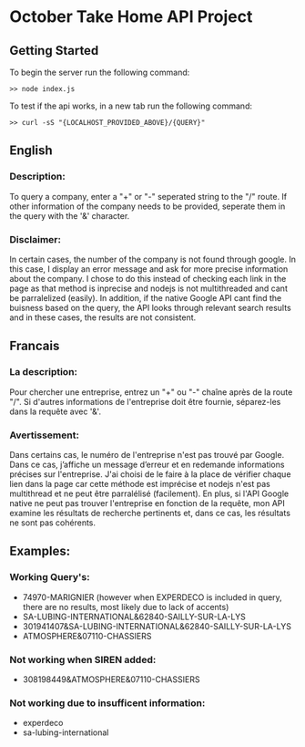 # October Take Home API Project

## Getting Started
To begin the server run the following command:
```
>> node index.js 
```

To test if the api works, in a new tab run the following command:
```
>> curl -sS "{LOCALHOST_PROVIDED_ABOVE}/{QUERY}"
```

## English  
### Description:  
To query a company, enter a "+" or "-" seperated string to the "/" route. If other information of the company needs to be provided, seperate them in the query with the '&' character. 

### Disclaimer:  
In certain cases, the number of the company is not found through google. In this case, I display an error message and ask for more precise information about the company. I chose to do this instead of checking each link in the page as that method is inprecise and nodejs is not multithreaded and cant be parralelized (easily). In addition, if the native Google API cant find the buisness based on the query, the API looks through relevant search results and in these cases, the results are not consistent.  

## Francais  
### La description:  
Pour chercher une entreprise, entrez un "+" ou "-" chaîne après de la route "/". Si d'autres informations de l'entreprise doit être fournie, séparez-les dans la requête avec '&'.

### Avertissement:  
Dans certains cas, le numéro de l'entreprise n'est pas trouvé par Google. Dans ce cas, j’affiche un message d’erreur et en redemande informations précises sur l'entreprise. J'ai choisi de le faire à la place de vérifier chaque lien dans la page car cette méthode est imprécise et nodejs n'est pas multithread et ne peut être parralélisé (facilement). En plus, si l'API Google native ne peut pas trouver l'entreprise en fonction de la requête, mon API examine les résultats de recherche pertinents et, dans ce cas, les résultats ne sont pas cohérents.  

## Examples:
### Working Query's:
* 74970-MARIGNIER (however when EXPERDECO is included in query, there are no results, most likely due to lack of accents)
* SA-LUBING-INTERNATIONAL&62840-SAILLY-SUR-LA-LYS 
* 301941407&SA-LUBING-INTERNATIONAL&62840-SAILLY-SUR-LA-LYS  
* ATMOSPHERE&07110-CHASSIERS 

### Not working when SIREN added:
* 308198449&ATMOSPHERE&07110-CHASSIERS

### Not working due to insufficent information:
* experdeco  
* sa-lubing-international  